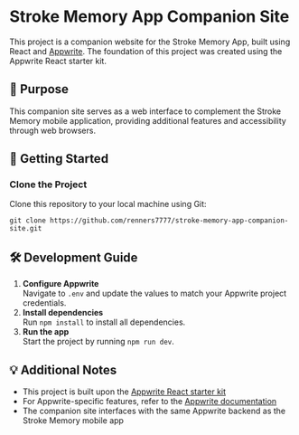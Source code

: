 # Stroke Memory App Companion Site

This project is a companion website for the Stroke Memory App, built using React and [Appwrite](https://www.appwrite.io). The foundation of this project was created using the Appwrite React starter kit.

## 🎯 Purpose

This companion site serves as a web interface to complement the Stroke Memory mobile application, providing additional features and accessibility through web browsers.

## 🚀 Getting Started

### Clone the Project

Clone this repository to your local machine using Git:

`git clone https://github.com/renners7777/stroke-memory-app-companion-site.git`

## 🛠️ Development Guide

1. **Configure Appwrite**  
   Navigate to `.env` and update the values to match your Appwrite project credentials.
2. **Install dependencies**  
   Run `npm install` to install all dependencies.
3. **Run the app**  
   Start the project by running `npm run dev`.

## 💡 Additional Notes

- This project is built upon the [Appwrite React starter kit](https://github.com/appwrite/starter-for-react)
- For Appwrite-specific features, refer to the [Appwrite documentation](https://appwrite.io/docs)
- The companion site interfaces with the same Appwrite backend as the Stroke Memory mobile app
